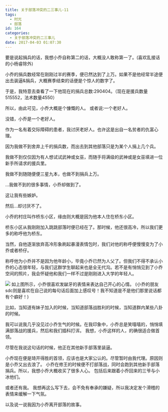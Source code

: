 ```yaml
---
title: 关于部落冲突的二三事儿-11
tags:
  - 时光
  - 部落
id: 164
categories:
  - 关于部落冲突的二三事儿
date: 2017-04-03 01:07:30
---
```


要是说起捐兵的话，我想小乔自称第二的话，大概没人敢称第一了。(喜欢乱接话的小杨睿除外)

小乔的捐兵数经常在刚刚过半的赛季，便已然达到了上万。如果不是他经常半途便出去装逼&捐兵，大概赛季结束的话便是个惊人的数字了。

于是，我特意去查看了一下他现在的捐兵总数:290404。（现在是援兵数量515552，法术数量4550）

所以，由此可见，小乔大概是个慷慨的人。
或者说:一个老好人。
<!--more-->
没错，小乔是一个老好人。

作为一名有着交际障碍的患者，我讨厌老好人。也许这是出自一名贫者的仇富心理。

因为我做不到舍弃上千的捐兵数，而出去到其他部落只是为某个人捐上几个兵。

我做不到仅仅因为有人想试试武神或女巫，而随手将满级的武神或是女巫填进一位新手所请求的援兵里。

我做不到随随便便三星九本，也做不到捐兵上万。

…我做不到的很多事情，小乔却做到了。

这让我有些嫉妒。

然后…却讨厌不了。

小乔的村庄叫作桥东小区，缘由则大概是因为他本人住在桥东小区。

桥东小区从我刚刚加入跳跳部落时便已经在了。那时候，他还很高冷，所以我们更多的称呼他为桥东。

当然，自他逐渐放弃高冷形象刷起暴漫表情包时，我们对他的称呼便慢慢变为了小乔或者桥仔。

称呼他为小乔并不是因为他年龄小，毕竟小乔已然为人父了。但我们不得不承认小乔的心态很年轻，与我们这群学生聊起来也是全无代沟。若不是有悄悄见到了小乔空间的照片，我会怀疑他和我们一样不过是刚刚进入大学的年轻人。

[![](http://www.yunyoujun.cn/wp-content/uploads/2017/04/0814bbc379310a5521d0a413b04543a983261007-169x300.jpg)](http://www.yunyoujun.cn/wp-content/uploads/2017/04/0814bbc379310a5521d0a413b04543a983261007.jpg)
如上图所示，小乔很喜欢发龇牙的表情来表达自己开心的心情。
(小乔的朋友sdc则是喜欢在自己说的每句话后面加上感叹号！我不知道是不是他们那里说话都有个癖好！)

比如，当知道有妹子加入的时候，当知道部落战胜利的时候，当知道群内某些八卦的时候。

我可以说我几乎没见过小乔生气的时候。在我印象中，小乔总是笑嘻嘻的，悄悄填满部落战的援兵，然后和我们插科打诨。
我想，小乔这样的人，的确很适合做首领。

尽管在我说这句话的时候，他正在其他新手部落里装逼。

小乔现在便是琦开得胜的首领，应该也是大家公认的。尽管暂时由我代理。原因则是小乔又出去浪了。
小乔在修王的时候便不打部落战，同时会跑到其他新手部落捐兵。所以，我想小乔大概收买了很多人心。
包括后来跟着小乔回来的三爷与小冰他们。

或者还有我。
我想再这么写下去，会不免有奉承的嫌疑，所以我决定发个滑稽的表情来缓解一下气氛。

以及说一说我因为小乔离开部落的故事。